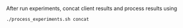 
###

After run experiments, concat client results and process results using

```
./process_experiments.sh concat
```
